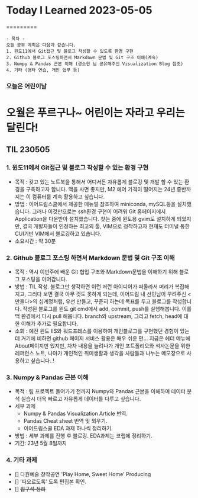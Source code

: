 # Today I Learned 2023-05-05 
=========

```
- 목차 - 
오늘 공부 계획은 다음과 같습니다.
1. 윈도11에서 Git접근 및 블로그 작성할 수 있도록 환경 구현
2. Github 블로그 포스팅하면서 Markdown 문법 및 Git 구조 이해(계속)
3. Numpy & Pandas 근본 이해 (경소현 님 공유해주신 Visualization Blog 참조)
4. 기타 (영타 연습, 개인 업무 등)
```

### 오늘은 어린이날 

   오월은 푸르구나~ 어린이는 자라고 우리는 달린다!
==========

## TIL 230505

### 1. 윈도11에서 Git접근 및 블로그 작성할 수 있는 환경 구현

- 목적 : 갖고 있는 노트북을 통해서 어디서든 자유롭게 블로깅 및 개발 할 수 있는 환경을 구축하고자 합니다. 맥을 사면 좋지만, M2 에어 가격이 떨어지는 24년 중반까지는 이 컴퓨터를 계속 활용하고 싶습니다. 
- 방법 : 이어드림스쿨에서 제공한 매뉴얼 참조하여 miniconda, mySQL등을 설치했습니다. 그러나 이것만으로는 ssh환경 구현이 어려워 Git 홈페이지에서 Application을 다운받아 설치했습니다. 찾는 중에 윈도용 gvim도 설치하게 되었지만, 결국 개발자들이 인정하는 최고의 툴, VIM으로 정착하고자 현재도 터미널 통한 CUI기반 VIM에서 블로깅하고 있습니다. 
- 소요시간 : 약 30분

### 2. Github 블로그 포스팅 하면서 Markdown 문법 및 Git 구조 이해

- 목적 : 역시 이번주에 배운 Git 협업 구조와 Markdown문법을 이해하기 위해 블로그 포스팅을 이어갑니다. 
- 방법 : TIL 작성. 블로그만 생각하면 이런 저런 아이디어가 떠올라서 머리가 복잡해지고, 그러다 보면 결국 아무 것도 못하게 되는데, 이어드림 내 선민님이 꾸려주신 <만들다>의 십계명처럼, 우선 만들고, 꾸준히 하는데 목표를 두고 블로그를 작성합니다. 작성된 블로그를 윈도 git cmd에서 add, commit, push를 실행해봅니다. 이를 맥 환경에서 다시 pull 해봅니다. branch와 upstream, 그리고 fetch, head에 대한 이해가 추가로 필요합니다. 
- 소회 : 예전 윈도 IIS와 워드프레스를 이용하여 개인블로그를 구현했던 경험이 있는데 거기에 비하면 github 페이지 서비스 활용은 매우 쉬운 편... 지금은 헤더 메뉴에 About페이지만 있지만, 차차 내용을 늘려나가 개인 포트폴리오와 석사논문을 위한 레퍼런스 노트, 나아가 개인적인 취미생활과 생각을 사람들과 나누는 메모장으로 사용하고 싶습니다..!


### 3. Numpy & Pandas 근본 이해

- 목적 : 팀 프로젝트 들어가기 전까지 Numpy와 Pandas 근본을 이해하여 데이터 분석 실습시 더욱 빠르고 자유롭게 데이터를 다루고 싶습니다. 
- 세부 과제 
    * Numpy & Pandas Visualization Article 번역.
    * Pandas Cheat sheet 번역 및 외우기.
    * 이어드림스쿨 EDA 과제 하나씩 정리하기. 
- 방법 : 세부 과제를 진행 후 블로깅. EDA과제는 코랩에 정리하기. 
- 기간: 23년 5월 8일까지

### 4. 기타 과제 
- [] 다원예술 창작공연 'Play Home, Sweet Home' Producing 
- [] '떠오르도록' 도록 편집본 확인.
- [] ~~집구석 정리~~
